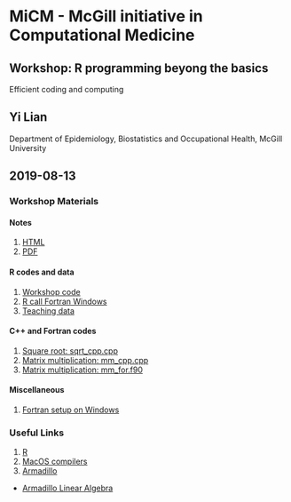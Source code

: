 # MiCM - McGill initiative in Computational Medicine
## Workshop: R programming beyong the basics
Efficient coding and computing
## Yi Lian
Department of Epidemiology, Biostatistics and Occupational Health, McGill University
## 2019-08-13

### Workshop Materials
#### Notes
1. [HTML](Efficiency_LY.ipynb)
2. [PDF](Efficiency_LY.pdf)

#### R codes and data
1. [Workshop code](Efficiency_LY.r)
2. [R call Fortran Windows](RcallFor_windows.R)
3. [Teaching data](sample.csv)

#### C++ and Fortran codes
1. [Square root: sqrt_cpp.cpp](sqrt_cpp.cpp)
2. [Matrix multiplication: mm_cpp.cpp](mm_cpp.cpp)
3. [Matrix multiplication: mm_for.f90](mm_for.f90)

#### Miscellaneous
1. [Fortran setup on Windows](Fortran_Setup_Win.txt)


### Useful Links
1. [R](https://www.r-project.org)
2. [MacOS compilers](https://cran.r-project.org/bin/macosx/tools/)
3. [Armadillo](http://arma.sourceforge.net)
  - [Armadillo Linear Algebra](https://gitlab.com/conradsnicta/armadillo-code/blob/9.600.x/armadillo_joss_2016.pdf)
